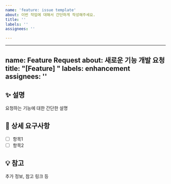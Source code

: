 ```yaml
---
name: 'feature: issue template'
about: 이번 작업에 대해서 간단하게 작성해주세요.
title: ''
labels: ''
assignees: ''

---
```


---
name: Feature Request
about: 새로운 기능 개발 요청
title: "[Feature] "
labels: enhancement
assignees: ''
---

## ✨ 설명
요청하는 기능에 대한 간단한 설명

## 📌 상세 요구사항
- [ ] 항목1
- [ ] 항목2

## 💡 참고
추가 정보, 참고 링크 등
